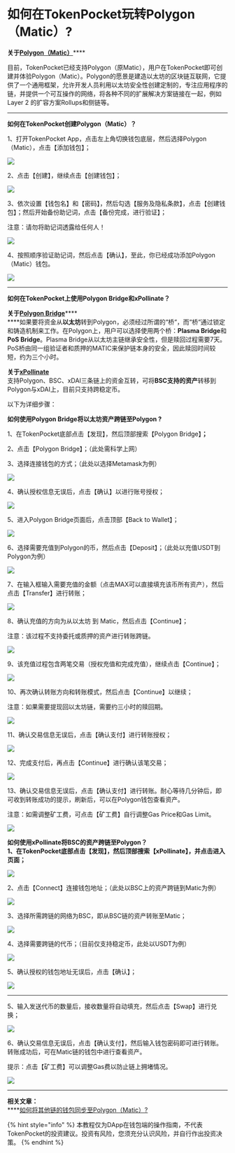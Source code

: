 # 如何在TokenPocket玩转Polygon（Matic）?

**关于**[**Polygon（Matic）**](https://polygon.technology)****

目前，TokenPocket已经支持Polygon（原Matic），用户在TokenPocket即可创建并体验Polygon（Matic）。Polygon的愿景是建造以太坊的区块链互联网，它提供了一个通用框架，允许开发人员利用以太坊安全性创建定制的，专注应用程序的链，并提供一个可互操作的网络，将各种不同的扩展解决方案链接在一起，例如Layer 2 的扩容方案Rollups和侧链等。

****

**如何在TokenPocket创建Polygon（Matic）？**

1、打开TokenPocket App，点击左上角切换钱包底层，然后选择Polygon （Matic），点击【添加钱包】；

![](<../../.gitbook/assets/1 (34).png>)

2、点击【创建】，继续点击【创建钱包】；

![](<../../.gitbook/assets/2 (24).png>)

3、依次设置【钱包名】和【密码】，然后勾选【服务及隐私条款】，点击【创建钱包】；然后开始备份助记词，点击【备份完成，进行验证】；

注意：请勿将助记词透露给任何人！

![](<../../.gitbook/assets/3 (15).png>)

4、按照顺序验证助记词，然后点击【确认】，至此，你已经成功添加Polygon（Matic）钱包。

![](<../../.gitbook/assets/4 (13).png>)

****

**如何在TokenPocket上使用Polygon Bridge和xPollinate？**

**关于**[**Polygon Bridge**](https://wallet.matic.network/bridge/)****\
****如果要将资金从**以太坊**转到Polygon，必须经过所谓的“桥“，而“桥“通过锁定和铸造机制来工作。在Polygon上，用户可以选择使用两个桥：**Plasma Bridge**和**PoS Bridge**。Plasma Bridge从以太坊主链继承安全性，但是赎回过程需要7天。PoS桥由同一组验证者和质押的MATIC来保护链本身的安全，因此赎回时间较短，约为三个小时。

**关于**[**xPollinate**](https://www.xpollinate.io)\
支持Polygon、BSC、xDAI三条链上的资金互转，可将**BSC支持的资产**转移到Polygon与xDAI上，目前只支持跨稳定币。

以下为详细步骤：

**如何使用Polygon Bridge将以太坊资产跨链至Polygon ?**

1、在TokenPocket底部点击【发现】，然后顶部搜索【Polygon Bridge】**；**

2、点击【Polygon Bridge】；（此处需科学上网）

3、选择连接钱包的方式；（此处以选择Metamask为例）

![](../../.gitbook/assets/br1.jpg)

4、确认授权信息无误后，点击【确认】以进行账号授权；

![](../../.gitbook/assets/br2.jpg)

5、进入Polygon Bridge页面后，点击顶部【Back to Wallet】；

![](../../.gitbook/assets/b6.jpg)

6、选择需要充值到Polygon的币，然后点击【Deposit】；（此处以充值USDT到Polygon为例）

![](../../.gitbook/assets/deposit.jpg)

7、在输入框输入需要充值的金额（点击MAX可以直接填充该币所有资产），然后点击【Transfer】进行转账；

![](../../.gitbook/assets/br4.jpg)

8、确认充值的方向为从以太坊 到 Matic，然后点击【Continue】；

注意：该过程不支持委托或质押的资产进行转账跨链。

![](../../.gitbook/assets/br5.jpg)

9、该充值过程包含两笔交易（授权充值和完成充值），继续点击【Continue】；

![](../../.gitbook/assets/br6.jpg)

10、再次确认转账方向和转账模式，然后点击【Continue】以继续；

注意：如果需要提现回以太坊链，需要约三小时的赎回期。

![](../../.gitbook/assets/br7.jpg)



11、确认交易信息无误后，点击【确认支付】进行转账授权；

![](../../.gitbook/assets/br8.jpg)

12、完成支付后，再点击【Continue】进行确认该笔交易；

![](../../.gitbook/assets/br10.jpg)

13、确认交易信息无误后，点击【确认支付】进行转账。耐心等待几分钟后，即可收到转账成功的提示，刷新后，可以在Polygon钱包查看资产。

注意：如需调整矿工费，可点击【矿工费】自行调整Gas Price和Gas Limit。

![](../../.gitbook/assets/br013.jpg)



**如何使用xPollinate将BSC的资产跨链至Polygon？**\
****1、在TokenPocket底部点击【发现】，然后顶部搜索【xPollinate】，并点击进入页面**；**

![](<../../.gitbook/assets/6 (6).png>)

2、点击【Connect】连接钱包地址；（此处以BSC上的资产跨链到Matic为例）

![](../../.gitbook/assets/op2.jpg)

3、选择所需跨链的网络为BSC，即从BSC链的资产转账至Matic；

![](../../.gitbook/assets/op02.jpg)

4、选择需要跨链的代币；（目前仅支持稳定币，此处以USDT为例）

![](../../.gitbook/assets/op3.jpg)

5、确认授权的钱包地址无误后，点击【确认】；

![](../../.gitbook/assets/op4.jpg)

****

5、输入发送代币的数量后，接收数量将自动填充，然后点击【Swap】进行兑换；

![](../../.gitbook/assets/op5.jpg)

6、确认交易信息无误后，点击【确认支付】，然后输入钱包密码即可进行转账。转账成功后，可在Matic链的钱包中进行查看资产。

提示：点击【矿工费】可以调整Gas费以防止链上拥堵情况。

![](../../.gitbook/assets/op6.jpg)

****

**相关文章：**\
****[如何将其他链的钱包同步至Polygon（Matic）?](https://tphelp.gitbook.io/cn/wallet-management/wallet-sync)



{% hint style="info" %}
本教程仅为DApp在钱包端的操作指南，不代表TokenPocket的投资建议。投资有风险，您须充分认识风险，并自行作出投资决策。
{% endhint %}
